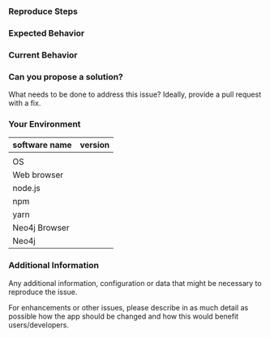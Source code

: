 <!---
BEFORE YOU SUBMIT please search open/closed issues since someone might have asked the same thing before!
→

### Description
<!--- Explain the issue you met, and describe what you expected to be. If you can write in English, we will be very grateful -->

### Reproduce Steps
<!--- If you're describing a bug, please tell us how to reproduce it -->

### Expected Behavior
<!--- If you're describing a bug, tell us what should happen -->
<!--- If you're suggesting a change/improvement, tell us how it should work -->

### Current Behavior
<!--- If describing a bug, tell us what happens instead of the expected behavior.
      Provide a screenshot when possible and full code sample -->
<!--- If suggesting a change/improvement, explain the difference from current behavior -->
### Can you propose a solution?

What needs to be done to address this issue? Ideally, provide a pull request with a fix.

### Your Environment
<!--- Include as many relevant details about the environment you experienced the bug in -->

| software name  | version
| ---------------|----------
|                |  
| OS             |  
| Web browser    |  
| node.js        | 
| npm            |
| yarn           |
| Neo4j Browser  |
| Neo4j          |

### Additional Information

Any additional information, configuration or data that might be necessary to reproduce the issue.

For enhancements or other issues, please describe in as much detail as possible how the app should be changed and how this would benefit users/developers.
